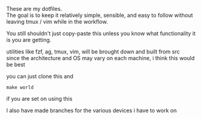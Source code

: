 These are my dotfiles.  
The goal is to keep it relatively simple, sensible, and easy to follow without leaving tmux / vim while in the workflow.  

You still shouldn't just copy-paste this unless you know what functionality it is you are getting.  

utilities like fzf, ag, tmux, vim, will be brought down and built from src  
since the architecture and OS may vary on each machine, i think this would be best  

you can just clone this and 
```
make world
```
if you are set on using this 

I also have made branches for the various devices i have to work on  


